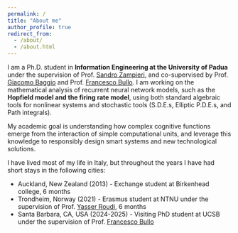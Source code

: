 ```yaml
---
permalink: /
title: "About me"
author_profile: true
redirect_from: 
  - /about/
  - /about.html
---
```



I am a Ph.D. student in **Information Engineering at the University of Padua** under the supervision of Prof. [Sandro Zampieri](https://scholar.google.it/citations?user=nq1QPJ0AAAAJ&hl=en), and co-supervised by Prof. [Giacomo Baggio](https://baggiogi.github.io/) and Prof. [Francesco Bullo](https://fbullo.github.io/). I am working on the mathematical analysis of recurrent neural network models, such as the **Hopfield model and the firing rate model**, using both standard algebraic tools for nonlinear systems and stochastic tools (S.D.E.s, Elliptic P.D.E.s, and Path integrals). 


My academic goal is understanding how complex cognitive functions emerge from the interaction of simple computational units, and leverage this knowledge to responsibly design smart systems and new technological solutions.


I have lived most of my life in Italy, but throughout the years I have had short stays in the following cities:
* Auckland, New Zealand (2013) - Exchange student at Birkenhead college, 6 months
* Trondheim, Norway (2021) - Erasmus student at NTNU under the supervision of Prof. [Yasser Roudi](https://scholar.google.com/citations?user=-SXPaeYAAAAJ&hl=en), 6 months
* Santa Barbara, CA, USA (2024-2025) - Visiting PhD student at UCSB under the supervision of Prof. [Francesco Bullo](https://fbullo.github.io/)

